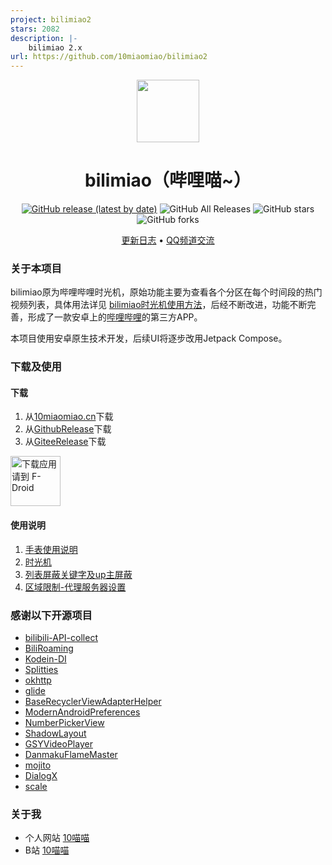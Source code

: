 ```yaml
---
project: bilimiao2
stars: 2082
description: |-
    bilimiao 2.x
url: https://github.com/10miaomiao/bilimiao2
---
```


<p align="center">
<img width="100px" src="https://oss.10miaomiao.cn/images/bilimiao.png"/>
</p>

<div align="center">

# bilimiao（哔哩喵~）
[![GitHub release (latest by date)](https://img.shields.io/github/v/release/10miaomiao/bilimiao2)](https://github.com/10miaomiao/bilimiao2/releases)  ![GitHub All Releases](https://img.shields.io/github/downloads/10miaomiao/bilimiao2/total) ![GitHub stars](https://img.shields.io/github/stars/10miaomiao/bilimiao2?style=flat) ![GitHub forks](https://img.shields.io/github/forks/10miaomiao/bilimiao2)

</div>

<div align="center">

[更新日志](CHANGELOG.md)
&bull;
[QQ频道交流](https://pd.qq.com/s/hn9hmg)

</div>

### 关于本项目
bilimiao原为哔哩哔哩时光机，原始功能主要为查看各个分区在每个时间段的热门视频列表，具体用法详见 [bilimiao时光机使用方法](doc/时光机.md)，后经不断改进，功能不断完善，形成了一款安卓上的[哔哩哔哩](https://www.bilibili.com/)的第三方APP。

本项目使用安卓原生技术开发，后续UI将逐步改用Jetpack Compose。

### 下载及使用
#### 下载
1. 从[10miaomiao.cn](https://10miaomiao.cn/project/1)下载
2. 从[GithubRelease](https://github.com/10miaomiao/bilimiao2/releases)下载
3. 从[GiteeRelease](https://gitee.com/10miaomiao/bilimiao2/releases)下载

[<img src="https://fdroid.gitlab.io/artwork/badge/get-it-on-zh-hans.png"
    alt="下载应用请到 F-Droid"
    height="80">](https://f-droid.org/packages/com.a10miaomiao.bilimiao)

#### 使用说明
1. [手表使用说明](doc/手表使用说明.md)
2. [时光机](doc/时光机.md)
3. [列表屏蔽关键字及up主屏蔽](doc/列表屏蔽关键字及up主屏蔽.md)
4. [区域限制-代理服务器设置](doc/区域限制-代理服务器设置.md)

### 感谢以下开源项目
* [bilibili-API-collect](https://github.com/SocialSisterYi/bilibili-API-collect)
* [BiliRoaming](https://github.com/yujincheng08/BiliRoaming)
* [Kodein-DI](https://github.com/Kodein-Framework/Kodein-DI)
* [Splitties](https://github.com/LouisCAD/Splitties)
* [okhttp](https://github.com/square/okhttp)
* [glide](https://github.com/bumptech/glide)
* [BaseRecyclerViewAdapterHelper](https://github.com/CymChad/BaseRecyclerViewAdapterHelper)
* [ModernAndroidPreferences](https://github.com/Maxr1998/ModernAndroidPreferences)
* [NumberPickerView](https://github.com/Carbs0126/NumberPickerView)
* [ShadowLayout](https://github.com/lihangleo2/ShadowLayout)
* [GSYVideoPlayer](https://github.com/CarGuo/GSYVideoPlayer)
* [DanmakuFlameMaster](https://github.com/bilibili/DanmakuFlameMaster)
* [mojito](https://github.com/mikaelzero/mojito)
* [DialogX](https://github.com/kongzue/DialogX)
* [scale](https://github.com/jvziyaoyao/scale)


### 关于我
* 个人网站 [10喵喵](https://10miaomiao.cn/)
* B站 [10喵喵](https://space.bilibili.com/6789810/)

